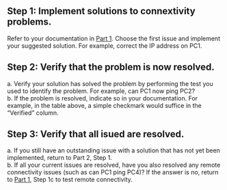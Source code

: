 ## Step 1: Implement solutions to connextivity problems.
Refer to your documentation in [Part 1](/troubleshoot-default-gateway-issues/1-verify-network-documentation-and-isolate-problems). Choose the first issue and implement your suggested solution. For example, correct the IP address on PC1.
## Step 2: Verify that the problem is now resolved.
a. Verify your solution has solved the problem by performing the test you used to identify the problem. For example, can PC1 now ping PC2?<br>
b. If the problem is resolved, indicate so in your documentation. For example, in the table above, a simple checkmark would suffice in the “Verified” column.
## Step 3: Verify that all isued are resolved.
a. If you still have an outstanding issue with a solution that has not yet been implemented, return to Part 2, Step 1.<br>
b. If all your current issues are resolved, have you also resolved any remote connectivity issues (such as can PC1 ping PC4)? If the answer is no, return to [Part 1](/troubleshoot-default-gateway-issues/1-verify-network-documentation-and-isolate-problems), Step 1c to test remote connectivity. 
